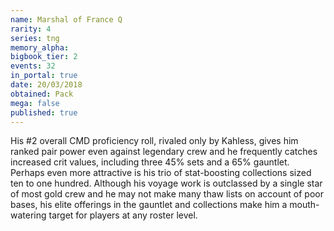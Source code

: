 ```yaml
---
name: Marshal of France Q
rarity: 4
series: tng
memory_alpha:
bigbook_tier: 2
events: 32
in_portal: true
date: 20/03/2018
obtained: Pack
mega: false
published: true
---
```


His #2 overall CMD proficiency roll, rivaled only by Kahless, gives him ranked pair power even against legendary crew and he frequently catches increased crit values, including three 45% sets and a 65% gauntlet. Perhaps even more attractive is his trio of stat-boosting collections sized ten to one hundred. Although his voyage work is outclassed by a single star of most gold crew and he may not make many thaw lists on account of poor bases, his elite offerings in the gauntlet and collections make him a mouth-watering target for players at any roster level.
